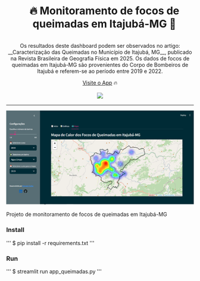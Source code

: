 <div align="center">
  <div id="user-content-toc">
    <ul>
      <summary><h1 style="display: inline-block;">🔥 Monitoramento de focos de queimadas em Itajubá-MG
🚒</h1></summary>
    </ul>
  </div>

  <p>Os resultados deste dashboard podem ser observados no artigo: 
            __Caracterização das Queimadas no Município de Itajubá, MG__, publicado na Revista Brasileira de Geografia Física em 2025.
            Os dados de focos de queimadas em Itajubá-MG são provenientes do Corpo de Bombeiros de Itajubá e 
            referem-se ao período entre 2019 e 2022.  <a href="https://github.com/geovanecarlos"" target="_blank"></p>
    <a href="https://appqueimadas.streamlit.app/" target="_blank">Visite o App</a>
    🔥
</div>
<br>
<div align="center">
      <a href="https://appqueimadas.streamlit.app/"><img src="https://static.streamlit.io/badges/streamlit_badge_black_white.svg"/></a>
</div>

<hr>

![home-ui](https://github.com/geovanecarlos/app_queimadas/blob/main/dataset/fig_mapa.png?raw=true)

Projeto de monitoramento de focos de queimadas em Itajubá-MG

### Install
''' 
$ pip install -r requirements.txt
'''

### Run
'''
$ streamlit run app_queimadas.py
'''